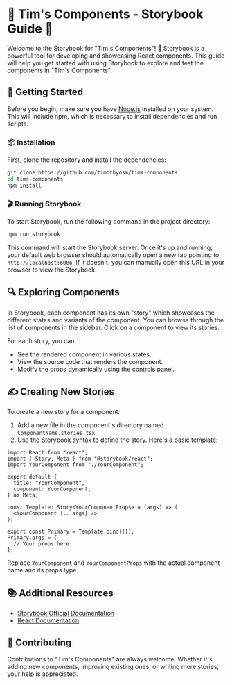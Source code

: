 # 🌟 Tim's Components - Storybook Guide 🌟

Welcome to the Storybook for "Tim's Components"! 📘 Storybook is a powerful tool for developing and showcasing React components. This guide will help you get started with using Storybook to explore and test the components in "Tim's Components".

## 🚀 Getting Started

Before you begin, make sure you have [Node.js](https://nodejs.org/) installed on your system. This will include npm, which is necessary to install dependencies and run scripts.

### 📦 Installation

First, clone the repository and install the dependencies:

```bash
git clone https://github.com/timothyosm/tims-components
cd tims-components
npm install
```

### 🎬 Running Storybook

To start Storybook, run the following command in the project directory:

```bash
npm run storybook
```

This command will start the Storybook server. Once it's up and running, your default web browser should automatically open a new tab pointing to `http://localhost:6006`. If it doesn't, you can manually open this URL in your browser to view the Storybook.

## 🔍 Exploring Components

In Storybook, each component has its own "story" which showcases the different states and variants of the component. You can browse through the list of components in the sidebar. Click on a component to view its stories.

For each story, you can:

- See the rendered component in various states.
- View the source code that renders the component.
- Modify the props dynamically using the controls panel.

## ✍️ Creating New Stories

To create a new story for a component:

1. Add a new file in the component's directory named `ComponentName.stories.tsx`.
2. Use the Storybook syntax to define the story. Here's a basic template:

```tsx
import React from "react";
import { Story, Meta } from "@storybook/react";
import YourComponent from "./YourComponent";

export default {
  title: "YourComponent",
  component: YourComponent,
} as Meta;

const Template: Story<YourComponentProps> = (args) => (
  <YourComponent {...args} />
);

export const Primary = Template.bind({});
Primary.args = {
  // Your props here
};
```

Replace `YourComponent` and `YourComponentProps` with the actual component name and its props type.

## 📚 Additional Resources

- [Storybook Official Documentation](https://storybook.js.org/docs/react/get-started/introduction)
- [React Documentation](https://reactjs.org/)

## 🤝 Contributing

Contributions to "Tim's Components" are always welcome. Whether it's adding new components, improving existing ones, or writing more stories, your help is appreciated.
